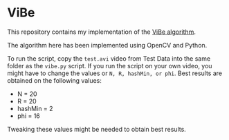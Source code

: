 # ViBe
This repository contains my implementation of the [ViBe algorithm](http://orbi.ulg.ac.be/bitstream/2268/145853/1/Barnich2011ViBe.pdf).

The algorithm here has been implemented using OpenCV and Python.

To run the script, copy the `test.avi` video from Test Data into the same folder as the `vibe.py` script. If you run the script on your own video, you might have to change the values or `N, R, hashMin, or phi`. 
Best results are obtained on the following values:

- N = 20
- R = 20
- hashMin = 2
- phi = 16

Tweaking these values might be needed to obtain best results.
